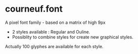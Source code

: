 # courneuf.font

A pixel font family - based on a matrix of high 9px

* 2 styles available : Regular and Ouline.
* Possiblity to combine styles for create new graphical styles.

Actually 100 glyphes are available for each style.
